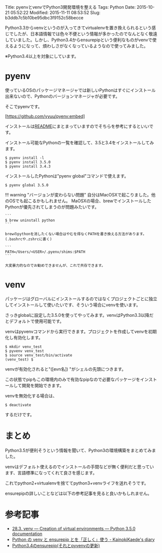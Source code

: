 Title: pyenvとvenvでPython3開発環境を整える
Tags: Python
Date: 2015-10-21 05:52:22
Modified: 2015-11-11 08:53:52
Slug: b3ddb7c5b10be95dbc3f9152c58becce

Python3.3からvenvというのが入ってきてvirtualenvを置き換えられるという感じでしたが、日本語情報では色々不便という情報が多かったのでなんとなく敬遠していました。しかし、Python3.4からensurepipという便利なものがvenvで使えるようになって、煩わしさがなくなっているようなので使ってみました。

※Python3.4以上を対象にしています。

# pyenv

使っているOSのパッケージマネージャでは新しいPythonはすぐにインストール出来ないので、Pythonのバージョンマネージャが必要です。

そこでpyenvです。

[https://github.com/yyuu/pyenv:embed]

インストールは[README](https://github.com/yyuu/pyenv#installation "yyuu/pyenv")にまとまっていますのでそちらを参考にするといいです。

インストール可能なPythonの一覧を確認して、3.5と3.4をインストールしてみます。

```
$ pyenv install -l
$ pyenv install 3.5.0
$ pyenv install 3.4.3
```

インストールしたPythonは"pyenv global"コマンドで使えます。

```
$ pyenv global 3.5.0
```

!!! warning "バージョンが変わらない問題"
    自分はMacOSXで起こりました。他のOSでも起こるかもしれません。
    MaOSXの場合、brewでインストールしたPythonが優先されてしまうのが問題みたいです。

    ```
    $ brew uninstall python
    ```

    brewのpythonを消したくない場合はやむを得なくPATHを書き換える方法があります。(.bashrcや.zshrcに書く)

    ```
    PATH=/Users/<USER>/.pyenv/shims:$PATH
    ```

    大変暴力的なのでお勧めできませんが、これで共存できます。

# venv

パッケージはグローバルにインストールするのではなくプロジェクトごとに独立してインストールして使いたいです、そういう場合にvenvを使います。

さっきglobalに設定した3.5.0を使ってやってみます。venvはPython3.3以降だとデフォルトで使用可能です。

venvはpyvenvコマンドから実行できます。プロジェクトを作成してvenvを初期化し有効化します。

```
$ mkdir venv_test
$ pyvenv venv_test
$ source venv_test/bin/activate
(venv_test) $ 
```

venvが有効化されると"([evn名]) "がシェルの先頭につきます。

この状態でpipもこの環境内のみで有効なpipなので必要なパッケージをインストールして開発を開始できます。

venvを無効化する場合は、

```
$ deactivate
```

するだけです。

# まとめ

Python3.5が便利そうという情報を聞いて、Python3の環境構築をまとめてみました。

venvはデフォルト使えるのでインストールの手間などが無く便利だと思っています、言語標準になってくれて良さを感じます。

これでpython2+virtualenvを捨ててpython3+venvライフを送れそうです。

ensurepipの詳しいことなどは以下の参考記事を見ると良いかもしれません。

# 参考記事

* [28.3. venv — Creation of virtual environments — Python 3.5.0 documentation](https://docs.python.org/3/library/venv.html "28.3. venv — Creation of virtual environments — Python 3.5.0 documentation")
* [Python の venv と ensurepip とを「正しく」使う - KainokiKaede's diary](http://kainokikaede.hatenablog.com/entry/2014/04/04/162125 "Python の venv と ensurepip とを「正しく」使う - KainokiKaede's diary")
* [Python3.4のensurepip(それとpyvenvの更新)](http://pelican.aodag.jp/python34noensurepipsoretopyvenvnogeng-xin.html "Python3.4のensurepip(それとpyvenvの更新)")